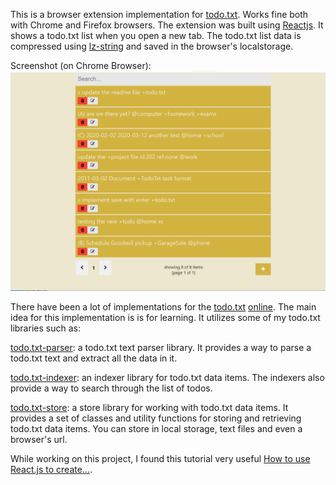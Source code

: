 This is a browser extension implementation for [todo.txt](https://github.com/todotxt/todo.txt). Works fine both with Chrome and Firefox browsers. The extension was built using [Reactjs](https://reactjs.org/). It shows a todo.txt list when you open a new tab. The todo.txt list data is compressed using [lz-string](https://github.com/pieroxy/lz-string) and saved in the browser's localstorage.

Screenshot (on Chrome Browser): 
![alt text](screenshots/screenshot-1.PNG "Todo.txt Extension screenshot")

There have been a lot of implementations for the [todo.txt](https://github.com/todotxt/todo.txt) [online](http://todotxt.org/). The main idea for this implementation is is for learning. It utilizes some of my todo.txt libraries such as:

[todo.txt-parser](https://github.com/ochuzor/todo.txt-parser):  a todo.txt text parser library.
It provides a way to parse a todo.txt text and extract all the data in it.

[todo.txt-indexer](https://github.com/ochuzor/todo.txt-indexer): an indexer library for todo.txt data items.
The indexers also provide a way to search through the list of todos.

[todo.txt-store](https://github.com/ochuzor/todo.txt-store): a store library for working with todo.txt data items. It provides a set of classes and utility functions for storing and retrieving todo.txt data items. You can store in local storage, text files and even a browser's url.

While working on this project, I found this tutorial very useful [How to use React.js to create...](https://levelup.gitconnected.com/how-to-use-react-js-to-create-chrome-extension-in-5-minutes-2ddb11899815).